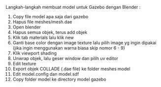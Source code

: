 Langkah-langkah membuat model untuk Gazebo dengan Blender :
1. Copy file model apa saja dari gazebo
2. Hapus file meshes/mesh.dae 
3. Open blender
4. Hapus semua objek, terus add objek
5. Klik tab materials lalu klik new
6. Ganti base color dengan image texture lalu pilih image yg ingin dipakai (jika ingin menggunakan warna biasa skip nomor 6 - 9)
7. Klik viewport shading
8. Unwrap objek, lalu geser window dan pilih uv editor
9. Edit texture
10. Export objek COLLADE (.dae file) ke folder meshes model
11. Edit model.config dan model.sdf
12. Copy folder model ke directory model gazebo
